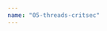 ```yaml
---
name: "05-threads-critsec"
---
```

<object data="./05-threads-critsec.pdf" width="100%" height="100%" type='application/pdf'></object>
